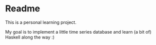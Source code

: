 # Readme
This is a personal learning project.

My goal is to implement a little time series database and learn (a bit of) Haskell along the way :)

